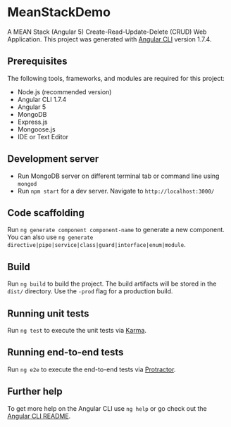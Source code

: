 # MeanStackDemo

A MEAN Stack (Angular 5) Create-Read-Update-Delete (CRUD) Web Application.
This project was generated with [Angular CLI](https://github.com/angular/angular-cli) version 1.7.4.

## Prerequisites
The following tools, frameworks, and modules are required for this project:

- Node.js (recommended version)
- Angular CLI 1.7.4
- Angular 5
- MongoDB
- Express.js
- Mongoose.js
- IDE or Text Editor

## Development server
- Run MongoDB server on different terminal tab or command line using `mongod`
- Run `npm start` for a dev server. Navigate to `http://localhost:3000/`

## Code scaffolding

Run `ng generate component component-name` to generate a new component. You can also use `ng generate directive|pipe|service|class|guard|interface|enum|module`.

## Build

Run `ng build` to build the project. The build artifacts will be stored in the `dist/` directory. Use the `-prod` flag for a production build.

## Running unit tests

Run `ng test` to execute the unit tests via [Karma](https://karma-runner.github.io).

## Running end-to-end tests

Run `ng e2e` to execute the end-to-end tests via [Protractor](http://www.protractortest.org/).

## Further help

To get more help on the Angular CLI use `ng help` or go check out the [Angular CLI README](https://github.com/angular/angular-cli/blob/master/README.md).
